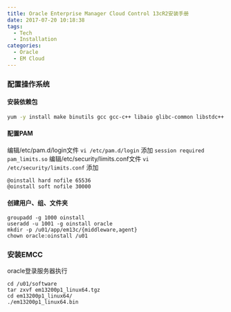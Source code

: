 ```yaml
---
title: Oracle Enterprise Manager Cloud Control 13cR2安装手册
date: 2017-07-20 10:18:38
tags:
  - Tech
  - Installation
categories:
  - Oracle
  - EM Cloud
---
```

### 配置操作系统
#### 安装依赖包
```bash
yum -y install make binutils gcc gcc-c++ libaio glibc-common libstdc++ libXtst sysstat glibc-devel glibc
```
#### 配置PAM
编辑/etc/pam.d/login文件
`vi /etc/pam.d/login`
添加
`session required pam_limits.so`
编辑/etc/security/limits.conf文件
`vi /etc/security/limits.conf`
添加
```
@oinstall hard nofile 65536
@oinstall soft nofile 30000
```
#### 创建用户、组、文件夹

```
groupadd -g 1000 oinstall
useradd -u 1001 -g oinstall oracle
mkdir -p /u01/app/em13c/{middleware,agent}
chown oracle:oinstall /u01
```
### 安装EMCC
oracle登录服务器执行
```
cd /u01/software
tar zxvf em13200p1_linux64.tgz
cd em13200p1_linux64/
./em13200p1_linux64.bin
```
